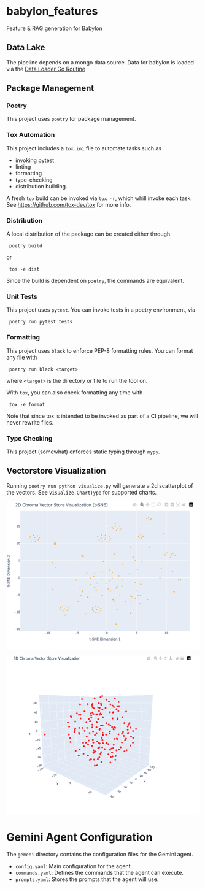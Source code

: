 # babylon_features
Feature &amp; RAG generation for Babylon

## Data Lake
The pipeline depends on a mongo data source. Data for babylon is loaded via
the [Data Loader Go Routine](https://github.com/ajponte/babylon_data_loader)

## Package Management
### Poetry
This project uses `poetry` for package management.

### Tox Automation
This project includes a `tox.ini` file to automate tasks such as
* invoking pytest
* linting
* formatting
* type-checking
* distribution building.

A fresh `tox` build can be invoked via `tox -r`, which whill invoke each task.
See https://github.com/tox-dev/tox for more info.

### Distribution
A local distribution of the package can be created either through
```shell
 poetry build
```
or
```shell
 tos -e dist
```
Since the build is dependent on `poetry`, the commands are equivalent.

### Unit Tests
This project uses `pytest`. You can invoke tests in a poetry environment, via
```shell
 poetry run pytest tests
```

### Formatting
This project uses `black` to enforce PEP-8 formatting rules.
You can format any file with
```shell
 poetry run black <target>
```
where `<target>` is the directory or file to run the tool on.

With `tox`, you can also check formatting any time with
```shell
 tox -e format
```
Note that since tox is intended to be invoked as part of a CI
pipeline, we will never rewrite files.

### Type Checking
This project (somewhat) enforces static typing through `mypy`.

## Vectorstore Visualization
Running `poetry run python visualize.py` will generate a 2d scatterplot
of the vectors.
See `visualize.ChartType` for supported charts.

![image](scatterplot2d.png)

![image](scatterplot3d.png)

# Gemini Agent Configuration

The `gemeni` directory contains the configuration files for the Gemini agent.

- `config.yaml`: Main configuration for the agent.
- `commands.yaml`: Defines the commands that the agent can execute.
- `prompts.yaml`: Stores the prompts that the agent will use.
